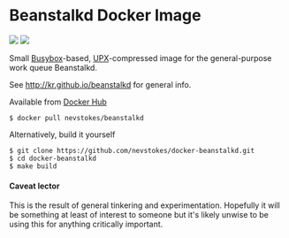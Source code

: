 # Beanstalkd Docker Image

[![](https://images.microbadger.com/badges/image/nevstokes/beanstalkd.svg)](https://microbadger.com/images/nevstokes/beanstalkd "Get your own image badge on microbadger.com") [![](https://images.microbadger.com/badges/commit/nevstokes/beanstalkd.svg)](https://microbadger.com/images/nevstokes/beanstalkd "Get your own commit badge on microbadger.com")

Small [Busybox](https://www.busybox.net)-based, [UPX](https://upx.github.io)-compressed image for the general-purpose work queue Beanstalkd.

See http://kr.github.io/beanstalkd for general info.

Available from [Docker Hub](https://hub.docker.com/r/nevstokes/beanstalkd/)

    $ docker pull nevstokes/beanstalkd

Alternatively, build it yourself

    $ git clone https://github.com/nevstokes/docker-beanstalkd.git
    $ cd docker-beanstalkd
    $ make build


#### Caveat lector
This is the result of general tinkering and experimentation. Hopefully it will be something at least of interest to someone but it's likely unwise to be using this for anything critically important.

